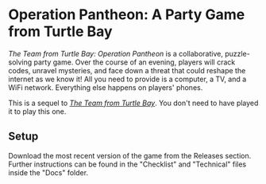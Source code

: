 # Operation Pantheon: A Party Game from Turtle Bay

*The Team from Turtle Bay: Operation Pantheon* is a collaborative, puzzle-solving party game.  Over the course of an evening, players will crack codes, unravel mysteries, and face down a threat that could reshape the internet as we know it!  All you need to provide is a computer, a TV, and a WiFi network.  Everything else happens on players' phones.

This is a sequel to [*The Team from Turtle Bay*](https://github.com/PMKielstra/EscapeIDSO/).  You don't need to have played it to play this one.

## Setup

Download the most recent version of the game from the Releases section.  Further instructions can be found in the "Checklist" and "Technical" files inside the "Docs" folder.
